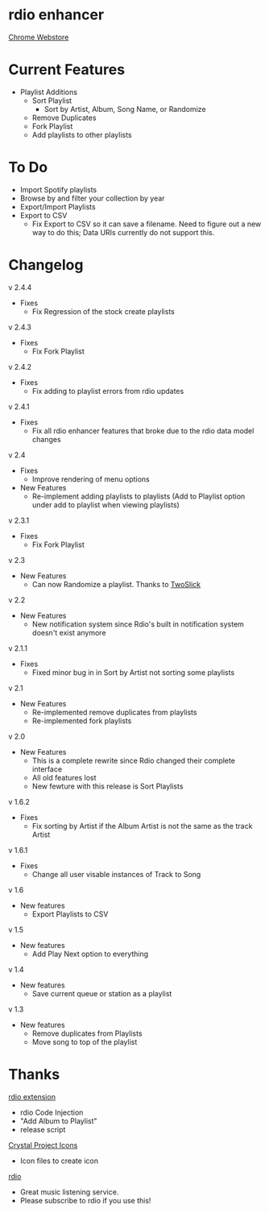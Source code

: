 rdio enhancer
=================

[Chrome Webstore](https://chrome.google.com/webstore/detail/hmaalfaappddkggilhahaebfhdmmmngf)


Current Features
================

* Playlist Additions
	* Sort Playlist
		* Sort by Artist, Album, Song Name, or Randomize
	* Remove Duplicates
	* Fork Playlist
	* Add playlists to other playlists


To Do
================
* Import Spotify playlists
* Browse by and filter your collection by year
* Export/Import Playlists
* Export to CSV
	* Fix Export to CSV so it can save a filename. Need to figure out a new way to do this; Data URIs currently do not support this.


Changelog
================
v 2.4.4
* Fixes
	* Fix Regression of the stock create playlists

v 2.4.3
* Fixes
	* Fix Fork Playlist

v 2.4.2
* Fixes
	* Fix adding to playlist errors from rdio updates

v 2.4.1
* Fixes
	* Fix all rdio enhancer features that broke due to the rdio data model changes

v 2.4
* Fixes
	* Improve rendering of menu options
* New Features
	* Re-implement adding playlists to playlists (Add to Playlist option under add to playlist when viewing playlists)

v 2.3.1
* Fixes
	* Fix Fork Playlist

v 2.3
* New Features
	* Can now Randomize a playlist. Thanks to [TwoSlick](https://github.com/TwoSlick)

v 2.2

* New Features
	* New notification system since Rdio's built in notification system doesn't exist anymore

v 2.1.1

* Fixes
	* Fixed minor bug in in Sort by Artist not sorting some playlists

v 2.1

* New Features
	* Re-implemented remove duplicates from playlists
	* Re-implemented fork playlists

v 2.0

* New Features
	* This is a complete rewrite since Rdio changed their complete interface
	* All old features lost
	* New fewture with this release is Sort Playlists

v 1.6.2

* Fixes
	* Fix sorting by Artist if the Album Artist is not the same as the track Artist

v 1.6.1

* Fixes
	* Change all user visable instances of Track to Song

v 1.6

* New features
	* Export Playlists to CSV

v 1.5

* New features
	* Add Play Next option to everything

v 1.4

* New features
	* Save current queue or station as a playlist

v 1.3

* New features
	* Remove duplicates from Playlists
	* Move song to top of the playlist

Thanks
================

[rdio extension](http://github.com/fberger/rdio-extension)

  * rdio Code Injection
  * "Add Album to Playlist"
  * release script

[Crystal Project Icons](http://www.everaldo.com/crystal/)

  * Icon files to create icon

[rdio](http://www.rdio.com/)

  * Great music listening service.
  * Please subscribe to rdio if you use this!
